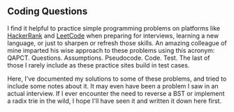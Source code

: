 ## Coding Questions

I find it helpful to practice simple programming problems on platforms like [HackerRank](https://www.hackerrank.com/) and [LeetCode](https://leetcode.com/)   when preparing for interviews, learning a new language, or just to sharpen or refresh those skills. An amazing colleague of mine imparted his wise approach to these problems using this acronym: QAPCT. Questions. Assumptions. Pseudocode. Code. Test. The last of those I rarely include as these practice sites build in test cases.

Here, I've documented my solutions to some of these problems, and tried to include some notes about it. It may even have been a problem I saw in an actual
interview. If I ever encounter the need to reverse a BST or implement a radix trie in the wild, I hope I'll have seen it and written it down here first.
